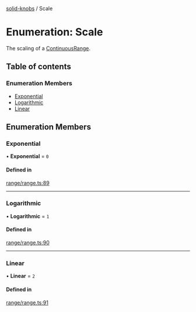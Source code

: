 [solid-knobs](../README.md) / Scale

# Enumeration: Scale

The scaling of a [ContinuousRange](../interfaces/ContinuousRange.md).

## Table of contents

### Enumeration Members

- [Exponential](Scale.md#exponential)
- [Logarithmic](Scale.md#logarithmic)
- [Linear](Scale.md#linear)

## Enumeration Members

### Exponential

• **Exponential** = ``0``

#### Defined in

[range/range.ts:89](https://github.com/tahti-studio/solid-knobs/blob/4144996/src/range/range.ts#L89)

___

### Logarithmic

• **Logarithmic** = ``1``

#### Defined in

[range/range.ts:90](https://github.com/tahti-studio/solid-knobs/blob/4144996/src/range/range.ts#L90)

___

### Linear

• **Linear** = ``2``

#### Defined in

[range/range.ts:91](https://github.com/tahti-studio/solid-knobs/blob/4144996/src/range/range.ts#L91)
